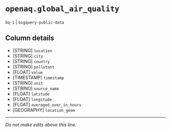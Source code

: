# `openaq.global_air_quality`
`bq-1` | `bigquery-public-data`

## Column details
* [STRING]    `location`
* [STRING]    `city`
* [STRING]    `country`
* [STRING]    `pollutant`
* [FLOAT]     `value`
* [TIMESTAMP] `timestamp`
* [STRING]    `unit`
* [STRING]    `source_name`
* [FLOAT]     `latitude`
* [FLOAT]     `longitude`
* [FLOAT]     `averaged_over_in_hours`
* [GEOGRAPHY] `location_geom`

-------------------------------------------------------------------------------
*Do not make edits above this line.*
